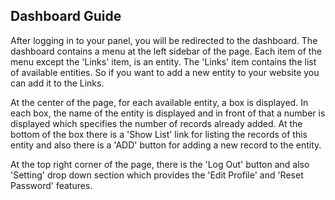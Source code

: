 ## Dashboard Guide

After logging in to your panel, you will be redirected to the dashboard. The dashboard contains a menu at the left sidebar of the page. Each item of the menu except the 'Links' item, is an entity. The 'Links' item contains the list of available entities. So if you want to add a new entity to your website you can add it to the Links.

At the center of the page, for each available entity, a box is displayed. In each box, the name of the entity is displayed and in front of that a number is displayed which specifies the number of records already added. At the bottom of the box there is a 'Show List' link for listing the records of this entity and also there is a 'ADD' button for adding a new record to the entity.

At the top right corner of the page, there is the 'Log Out' button and also 'Setting' drop down section which provides the 'Edit Profile' and 'Reset Password' features.
